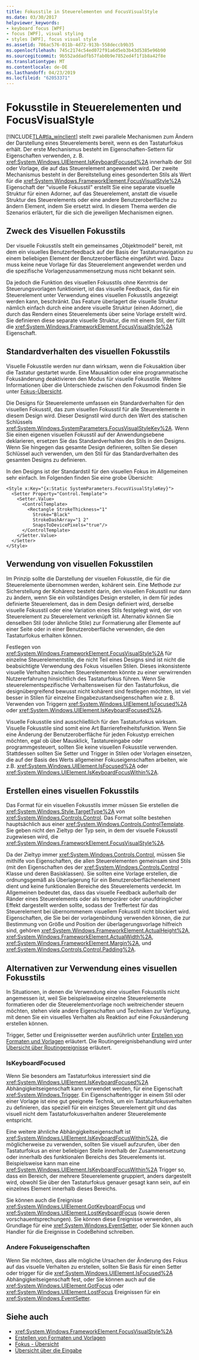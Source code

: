```yaml
---
title: Fokusstile in Steuerelementen und FocusVisualStyle
ms.date: 03/30/2017
helpviewer_keywords:
- keyboard focus [WPF]
- focus [WPF], visual styling
- styles [WPF], focus visual style
ms.assetid: 786ac576-011b-4d72-913b-558deccb9b35
ms.openlocfilehash: 745c2174c54ed072f91a6d5eb3b43d5385e96b90
ms.sourcegitcommit: 9b552addadfb57fab0b9e7852ed4f1f1b8a42f8e
ms.translationtype: MT
ms.contentlocale: de-DE
ms.lasthandoff: 04/23/2019
ms.locfileid: "62053371"
---
```

# <a name="styling-for-focus-in-controls-and-focusvisualstyle"></a>Fokusstile in Steuerelementen und FocusVisualStyle
[!INCLUDE[TLA#tla_winclient](../../../../includes/tlasharptla-winclient-md.md)] stellt zwei parallele Mechanismen zum Ändern der Darstellung eines Steuerelements bereit, wenn es den Tastaturfokus erhält. Der erste Mechanismus besteht im Eigenschaften-Settern für Eigenschaften verwenden, z. B. <xref:System.Windows.UIElement.IsKeyboardFocused%2A> innerhalb der Stil oder Vorlage, die auf das Steuerelement angewendet wird. Der zweite Mechanismus besteht in der Bereitstellung eines gesonderten Stils als Wert für die <xref:System.Windows.FrameworkElement.FocusVisualStyle%2A> Eigenschaft der "visuelle Fokusstil" erstellt Sie eine separate visuelle Struktur für einen Adorner, auf das Steuerelement, anstatt die visuelle Struktur des Steuerelements oder eine andere Benutzeroberfläche zu ändern Element, indem Sie ersetzt wird. In diesem Thema werden die Szenarios erläutert, für die sich die jeweiligen Mechanismen eignen.  

<a name="Purpose"></a>   
## <a name="the-purpose-of-focus-visual-style"></a>Zweck des Visuellen Fokusstils  
 Der visuelle Fokusstils stellt ein gemeinsames „Objektmodell“ bereit, mit dem ein visuelles Benutzerfeedback auf der Basis der Tastaturnavigation zu einem beliebigen Element der Benutzeroberfläche eingeführt wird. Dazu muss keine neue Vorlage für das Steuerelement angewendet werden und die spezifische Vorlagenzusammensetzung muss nicht bekannt sein.  
  
 Da jedoch die Funktion des visuellen Fokusstils ohne Kenntnis der Steuerungsvorlagen funktioniert, ist das visuelle Feedback, das für ein Steuerelement unter Verwendung eines visuellen Fokusstils angezeigt werden kann, beschränkt. Das Feature überlagert die visuelle Struktur nämlich einfach durch eine andere visuelle Struktur (einen Adorner), die durch das Rendern eines Steuerelements über seine Vorlage erstellt wird. Sie definieren diese separate visuelle Struktur, die mit einem Stil, der füllt die <xref:System.Windows.FrameworkElement.FocusVisualStyle%2A> Eigenschaft.  
  
<a name="Default"></a>   
## <a name="default-focus-visual-style-behavior"></a>Standardverhalten des visuellen Fokusstils  
 Visuelle Fokusstile werden nur dann wirksam, wenn die Fokusaktion über die Tastatur gestartet wurde. Eine Mausaktion oder eine programmatische Fokusänderung deaktivieren den Modus für visuelle Fokusstile. Weitere Informationen über die Unterschiede zwischen den Fokusmodi finden Sie unter [Fokus-Übersicht](focus-overview.md).  
  
 Die Designs für Steuerelemente umfassen ein Standardverhalten für den visuellen Fokusstil, das zum visuellen Fokusstil für alle Steuerelemente in diesem Design wird. Dieser Designstil wird durch den Wert des statischen Schlüssels <xref:System.Windows.SystemParameters.FocusVisualStyleKey%2A>. Wenn Sie einen eigenen visuellen Fokusstil auf der Anwendungsebene deklarieren, ersetzen Sie das Standardverhalten des Stils in den Designs. Wenn Sie hingegen das gesamte Design definieren, sollten Sie diesen Schlüssel auch verwenden, um den Stil für das Standardverhalten des gesamten Designs zu definieren.  
  
 In den Designs ist der Standardstil für den visuellen Fokus im Allgemeinen sehr einfach. Im Folgenden finden Sie eine grobe Übersicht:  
  
```xaml  
<Style x:Key="{x:Static SystemParameters.FocusVisualStyleKey}">  
  <Setter Property="Control.Template">  
    <Setter.Value>  
      <ControlTemplate>  
        <Rectangle StrokeThickness="1"  
          Stroke="Black"  
          StrokeDashArray="1 2"  
          SnapsToDevicePixels="true"/>  
      </ControlTemplate>  
    </Setter.Value>  
  </Setter>  
</Style>  
```  
  
<a name="When"></a>   
## <a name="when-to-use-focus-visual-styles"></a>Verwendung von visuellen Fokusstilen  
 Im Prinzip sollte die Darstellung der visuellen Fokusstile, die für die Steuerelemente übernommen werden, kohärent sein. Eine Methode zur Sicherstellung der Kohärenz besteht darin, den visuellen Fokusstil nur dann zu ändern, wenn Sie ein vollständiges Design erstellen, in dem für jedes definierte Steuerelement, das in dem Design definiert wird, derselbe visuelle Fokusstil oder eine Variation eines Stils festgelegt wird, der von Steuerelement zu Steuerelement verknüpft ist. Alternativ können Sie denselben Stil (oder ähnliche Stile) zur Formatierung aller Elemente auf einer Seite oder in einer Benutzeroberfläche verwenden, die den Tastaturfokus erhalten können.  
  
 Festlegen von <xref:System.Windows.FrameworkElement.FocusVisualStyle%2A> für einzelne Steuerelementstile, die nicht Teil eines Designs sind ist nicht die beabsichtigte Verwendung des Fokus visuellen Stilen. Dieses inkonsistente visuelle Verhalten zwischen Steuerelementen könnte zu einer verwirrenden Nutzererfahrung hinsichtlich des Tastaturfokus führen. Wenn Sie steuerelementspezifische Verhaltensweisen für den Tastaturfokus, die designübergreifend bewusst nicht kohärent sind festlegen möchten, ist viel besser in Stilen für einzelne Eingabezustandseigenschaften wie z. B. Verwenden von Triggern <xref:System.Windows.UIElement.IsFocused%2A> oder <xref:System.Windows.UIElement.IsKeyboardFocused%2A>.  
  
 Visuelle Fokusstile sind ausschließlich für den Tastaturfokus wirksam. Visuelle Fokusstile sind somit eine Art Barrierefreiheitsfunktion. Wenn Sie eine Änderung der Benutzeroberfläche für jeden Fokustyp erreichen möchten, egal ob über Mausklick, Tastatureingabe oder programmgesteuert, sollten Sie keine visuellen Fokusstile verwenden. Stattdessen sollten Sie Setter und Trigger in Stilen oder Vorlagen einsetzen, die auf der Basis des Werts allgemeiner Fokuseigenschaften arbeiten, wie z.B. <xref:System.Windows.UIElement.IsFocused%2A> oder <xref:System.Windows.UIElement.IsKeyboardFocusWithin%2A>.  
  
<a name="How"></a>   
## <a name="how-to-create-a-focus-visual-style"></a>Erstellen eines visuellen Fokusstils  
 Das Format für ein visuellen Fokusstils immer müssen Sie erstellen die <xref:System.Windows.Style.TargetType%2A> von <xref:System.Windows.Controls.Control>. Das Format sollte bestehen hauptsächlich aus einer <xref:System.Windows.Controls.ControlTemplate>. Sie geben nicht den Zieltyp der Typ sein, in dem der visuelle Fokusstil zugewiesen wird, die <xref:System.Windows.FrameworkElement.FocusVisualStyle%2A>.  
  
 Da der Zieltyp immer <xref:System.Windows.Controls.Control>, müssen Sie mithilfe von Eigenschaften, die allen Steuerelementen gemeinsam sind Stils (mit den Eigenschaften des der <xref:System.Windows.Controls.Control> -Klasse und deren Basisklassen). Sie sollten eine Vorlage erstellen, die ordnungsgemäß als Überlagerung für ein Benutzeroberflächenelement dient und keine funktionalen Bereiche des Steuerelements verdeckt. Im Allgemeinen bedeutet das, dass das visuelle Feedback außerhalb der Ränder eines Steuerelements oder als temporärer oder unaufdringlicher Effekt dargestellt werden sollte, sodass der Treffertest für das Steuerelement bei übernommenem visuellem Fokusstil nicht blockiert wird. Eigenschaften, die Sie bei der vorlagenbindung verwenden können, die zur Bestimmung von Größe und Position der überlagerungsvorlage hilfreich sind, gehören <xref:System.Windows.FrameworkElement.ActualHeight%2A>, <xref:System.Windows.FrameworkElement.ActualWidth%2A>, <xref:System.Windows.FrameworkElement.Margin%2A>, und <xref:System.Windows.Controls.Control.Padding%2A>.  
  
<a name="Alternatives"></a>   
## <a name="alternatives-to-using-a-focus-visual-style"></a>Alternativen zur Verwendung eines visuellen Fokusstils  
 In Situationen, in denen die Verwendung eine visuellen Fokusstils nicht angemessen ist, weil Sie beispielsweise einzelne Steuerelemente formatieren oder die Steuerelementvorlage noch weitreichender steuern möchten, stehen viele andere Eigenschaften und Techniken zur Verfügung, mit denen Sie ein visuelles Verhalten als Reaktion auf eine Fokusänderung erstellen können.  
  
 Trigger, Setter und Ereignissetter werden ausführlich unter [Erstellen von Formaten und Vorlagen](../controls/styling-and-templating.md) erläutert. Die Routingereignisbehandlung wird unter [Übersicht über Routingereignisse](routed-events-overview.md) erläutert.  
  
### <a name="iskeyboardfocused"></a>IsKeyboardFocused  
 Wenn Sie besonders am Tastaturfokus interessiert sind die <xref:System.Windows.UIElement.IsKeyboardFocused%2A> Abhängigkeitseigenschaft kann verwendet werden, für eine Eigenschaft <xref:System.Windows.Trigger>. Ein Eigenschaftentrigger in einem Stil oder einer Vorlage ist eine gut geeignete Technik, um ein Tastaturfokusverhalten zu definieren, das speziell für ein einziges Steuerelement gilt und das visuell nicht dem Tastaturfokusverhalten anderer Steuerelemente entspricht.  
  
 Eine weitere ähnliche Abhängigkeitseigenschaft ist <xref:System.Windows.UIElement.IsKeyboardFocusWithin%2A>, die möglicherweise zu verwenden, sollten Sie visuell aufzurufen, über den Tastaturfokus an einer beliebigen Stelle innerhalb der Zusammensetzung oder innerhalb des funktionalen Bereichs des Steuerelements ist. Beispielsweise kann man eine <xref:System.Windows.UIElement.IsKeyboardFocusWithin%2A> Trigger so, dass ein Bereich, der mehrere Steuerelemente gruppiert, anders dargestellt wird, obwohl Sie über den Tastaturfokus genauer gesagt kann sein, auf ein einzelnes Element innerhalb dieses Bereichs.  
  
 Sie können auch die Ereignisse <xref:System.Windows.UIElement.GotKeyboardFocus> und <xref:System.Windows.UIElement.LostKeyboardFocus> (sowie deren vorschauentsprechungen). Sie können diese Ereignisse verwenden, als Grundlage für eine <xref:System.Windows.EventSetter>, oder Sie können auch Handler für die Ereignisse in CodeBehind schreiben.  
  
### <a name="other-focus-properties"></a>Andere Fokuseigenschaften  
 Wenn Sie möchten, dass alle mögliche Ursachen der Änderung des Fokus auf das visuelle Verhalten zu erstellen, sollten Sie Basis für einen Setter oder trigger für die <xref:System.Windows.UIElement.IsFocused%2A> Abhängigkeitseigenschaft fest, oder Sie können auch auf die <xref:System.Windows.UIElement.GotFocus> oder <xref:System.Windows.UIElement.LostFocus> Ereignissen für ein <xref:System.Windows.EventSetter>.  
  
## <a name="see-also"></a>Siehe auch

- <xref:System.Windows.FrameworkElement.FocusVisualStyle%2A>
- [Erstellen von Formaten und Vorlagen](../controls/styling-and-templating.md)
- [Fokus - Übersicht](focus-overview.md)
- [Übersicht über die Eingabe](input-overview.md)
